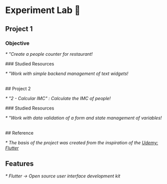 # Experiment Lab 🧪
## Project 1
### Objective
<p style="font-size:14px;"><i> * "Create a people counter for restaurant! </i></p>
### Studied Resources
<p style="font-size:14px;"><i> * "Work with simple backend management of text widgets! </i></p>
<br>
## Project 2
<p style="font-size:14px;"><i> * "2 - Calcular IMC" : Calculate the IMC of people! </i></p>
### Studied Resources
<p style="font-size:14px;"><i> * "Work with data validation of a form and state management of variables!</i></p>
<br>
## Reference
<p style="font-size:14px;"><i> * The basis of the project was created from the inspiration of the <a href="https://www.udemy.com/course/curso-completo-flutter-app-android-ios/learn/lecture/11093192?start=1#questions">Udemy: Flutter</a></i></p>

## Features
<p style="font-size:14px;"><i> * Flutter -> 
Open source user interface development kit</i></p>
